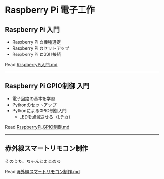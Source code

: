 # Raspberry Pi 電子工作

## Raspberry Pi 入門

- Raspberry Pi の機種選定
- Raspberry Pi のセットアップ
- Raspberry Pi にSSH接続

Read [RaspberryPi入門.md](./RaspberryPi入門.md)

***

## Raspberry Pi GPIO制御 入門

- 電子回路の基本を学習
- Pythonのセットアップ
- PythonによるGPIO制御入門
    - LEDを点滅させる（Lチカ）

Read [RaspberryPi_GPIO制御.md](./RaspberryPi_GPIO制御.md)

***

## 赤外線スマートリモコン制作

そのうち、ちゃんとまとめる

Read [赤外線スマートリモコン制作.md](./赤外線スマートリモコン制作.md)
